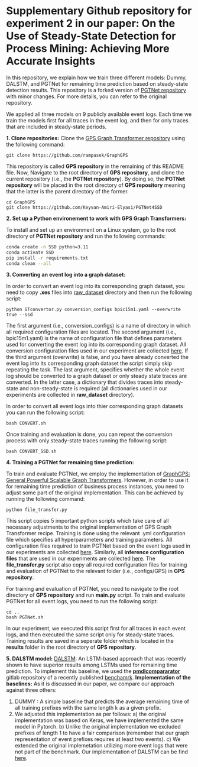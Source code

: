 # Supplementary Github repository for experiment 2 in our paper: On the Use of Steady-State Detection for Process Mining: Achieving More Accurate Insights
In this repository, we explain how we train three different models: Dummy, DALSTM, and PGTNet for remaining time prediction based on steady-state detection results. This repository is a forked version of [PGTNet repository](https://github.com/keyvan-amiri/PGTNet) with minor changes. For more details, you can refer to the original repository.

We applied all three models on 9 publicly available event logs. Each time we train the models first for all traces in the event log, and then for only traces that are included in steady-state periods. 

**<a name="part1">1. Clone repositories:</a>**
Clone the [GPS Graph Transformer repository](https://github.com/rampasek/GraphGPS) using the following command:
```
git clone https://github.com/rampasek/GraphGPS
```
This repository is called **GPS repository** in the remaining of this README file. Now, Navigate to the root directory of **GPS repository**, and clone the current repository (i.e., the **PGTNet repository**). By doing so, the **PGTNet repository** will be placed in the root directory of **GPS repository** meaning that the latter is the parent directory of the former.
```
cd GraphGPS
git clone https://github.com/Keyvan-Amiri-Elyasi/PGTNet4SSD
```

**<a name="part2">2. Set up a Python environement to work with GPS Graph Transformers:</a>**

To install and set up an environment on a Linux system, go to the root directory of **PGTNet repository** and run the following commands:

```bash
conda create -n SSD python=3.11
conda activate SSD
pip install -r requirements.txt
conda clean --all
```

**<a name="part3">3. Converting an event log into a graph dataset:</a>**

In order to convert an event log into its corresponding graph dataset, you need to copy **.xes** files into [raw_dataset](https://github.com/Keyvan-Amiri-Elyasi/PGTNet4SSD/tree/main/raw_dataset) directory and then run the following script:
```
python GTconvertor.py conversion_configs bpic15m1.yaml --overwrite true --ssd
```
The first argument (i.e., conversion_configs) is a name of directory in which all required configuration files are located. The second argument (i.e., bpic15m1.yaml) is the name of configuration file that defines parameters used for converting the event log into its corresponding graph dataset. All conversion configuration files used in our experiment are collected [here](https://github.com/Keyvan-Amiri-Elyasi/PGTNet4SSD/tree/main/conversion_configs). If the third argument (overwrite) is false, and you have already converted the event log into its corresponding graph dataset the script simply skip repeating the task. The last argument, specifies whether the whole event log should be converted to a graph dataset or only steady state traces are converted. In the latter case, a dictionary that divides traces into steady-state and non-steady-state is required (all dictionaries used in our experiments are collected in **raw_dataset** directory).

In order to convert all event logs into thier corresponding graph datasets you can run the following script:
```
bash CONVERT.sh
```
Once training and evaluation is done, you can repeat the conversion process with only steady-state traces running the following script:
```
bash CONVERT_SSD.sh
```

**<a name="part4">4. Training a PGTNet for remaining time prediction:</a>**

To train and evaluate PGTNet, we employ the implementation of [GraphGPS: General Powerful Scalable Graph Transformers](https://github.com/rampasek/GraphGPS). However, in order to use it for remaining time prediction of business process instances, you need to adjust some part of the original implementation. This can be achieved by running the following command:
```
python file_transfer.py
```
This script copies 5 important python scripts which take care of all necessary adjustments to the original implementation of GPS Graph Transformer recipe. Training is done using the relevant .yml configuration file which specifies all hyperparameters and training parameters. All configuration files required to train PGTNet based on the event logs used in our experiments are collected [here](https://github.com/Keyvan-Amiri-Elyasi/PGTNet4SSD/tree/main/training_configs). Similarly, all **inference configuration files** that are used in our experiments are collected [here](https://github.com/keyvan-amiri/PGTNet/tree/main/evaluation_configs). The **file_transfer.py** script also copy all required configuration files for training and evaluation of PGTNet to the relevant folder (i.e., configs/GPS) in **GPS repository**.

For training and evaluation of PGTNet, you need to navigate to the root directory of **GPS repository** and run **main.py** script. To train and evaluate PGTNet for all event logs, you need to run the following script: 
```
cd ..
bash PGTNet.sh
```
In our experiment, we executed this script first for all traces in each event logs, and then executed the same script only for steady-state traces.
Training results are saved in a seperate folder which is located in the **results** folder in the root directory of **GPS repository**.

**<a name="part5">5. DALSTM model:</a>**
[DALSTM](https://ieeexplore.ieee.org/abstract/document/8285184): An LSTM-based approach that was recently shown to have superior results among LSTMs used for remaining time prediction. To implement this baseline, we used the [**pmdlcompararator**](https://gitlab.citius.usc.es/efren.rama/pmdlcompararator) gitlab repository of a recently published [benchamrk](https://ieeexplore.ieee.org/abstract/document/9667311).
**Implementation of the baselines:**
As it is discussed in our paper, we compare our approach against three others:
1. DUMMY : A simple baseline that predicts the average remaining time of all training prefixes with the same length k as a given prefix.
2. We adjusted this implementation as per follows: a) the original implementation was based on Keras, we have implemented the same model in Pytorch. b) Unlike the original implementation we excluded prefixes of length 1 to have a fair comparison (remember that our graph representation of event prefixes requires at least two events). c) We extended the original implemetation utilizing more event logs that were not part of the benchmark. Our implementation of DALSTM can be find [here](https://github.com/keyvan-amiri/PGTNet/tree/main/baselines/dalstm).
